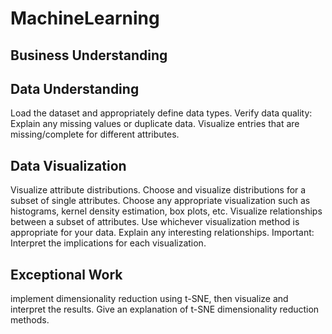 # MachineLearning
## Business Understanding
## Data Understanding 
Load the dataset and appropriately define data types. 
Verify data quality: Explain any missing values or duplicate data. Visualize entries that are missing/complete for different attributes.
## Data Visualization 
Visualize attribute distributions. Choose and visualize distributions for a subset of single attributes. Choose any appropriate visualization such as histograms, kernel density estimation, box plots, etc.
Visualize relationships between a subset of attributes. Use whichever visualization method is appropriate for your data. Explain any interesting relationships. Important: Interpret the implications for each visualization.
## Exceptional Work
implement dimensionality reduction using t-SNE, then visualize and interpret the results. Give an explanation of t-SNE dimensionality reduction methods.  
